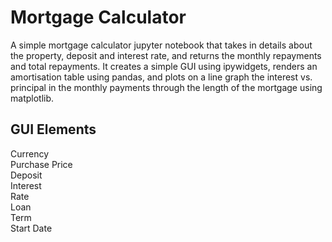 # Mortgage Calculator

A simple mortgage calculator jupyter notebook that takes in details about the property, deposit and interest rate, and returns the monthly repayments and total repayments. It creates a simple GUI using ipywidgets, renders an amortisation table using pandas, and plots on a line graph the interest vs. principal in the monthly payments through the length of the mortgage using matplotlib.

## GUI Elements

Currency  
Purchase Price  
Deposit  
Interest  
Rate  
Loan  
Term  
Start Date  
